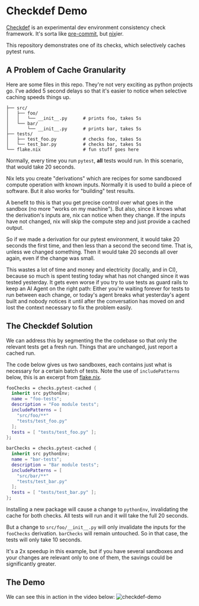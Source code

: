 # Checkdef Demo

[Checkdef](https://github.com/MatrixManAtYrService) is an experimental dev environment consistency check framework.
It's sorta like [pre-commit](https://pre-commit.com), but [nix](https://nix.dev/manual/nix/2.28/language/index.html)ier.

This repository demonstrates one of its checks, which selectively caches pytest runs.

## A Problem of Cache Granularity

Here are some files in this repo.
They're not very exciting as python projects go.
I've added 5 second delays so that it's easier to notice when selective caching speeds things up.

```
├── src/
│   ├── foo/
│   │   └── __init__.py      # prints foo, takes 5s
│   └── bar/
│       └── __init__.py      # prints bar, takes 5s
├── tests/
│   ├── test_foo.py          # checks foo, takes 5s
│   └── test_bar.py          # checks bar, takes 5s
└── flake.nix                # fun stuff goes here
```

Normally, every time you run `pytest`, **all** tests would run.
In this scenario, that would take 20 seconds.

Nix lets you create "derivations" which are recipes for some sandboxed compute operation with known inputs.
Normally it is used to build a piece of software.
But it also works for "building" test results.

A benefit to this is that you get precise control over what goes in the sandbox (no more "works on my machine").
But also, since it knows what the derivation's inputs are, nix can notice when they change.
If the inputs have not changed, nix will skip the compute step and just provide a cached output.

So if we made a derivation for our pytest environment, it would take 20 seconds the first time, and then less than a second the second time.
That is, unless we changed something.
Then it would take 20 seconds all over again, even if the change was small.

This wastes a lot of time and money and electricity (locally, and in CI), because so much is spent testing today what has not changed since it was tested yesterday.
It gets even worse if you try to use tests as guard rails to keep an AI Agent on the right path:
Either you're waiting forever for tests to run between each change, or today's agent breaks what yesterday's agent built and nobody notices it until after the conversation has moved on and lost the context necessary to fix the problem easily.

## The Checkdef Solution

We can address this by segmenting the the codebase so that only the relevant tests get a fresh run.
Things that are unchanged, just report a cached run.

The code below gives us two sandboxes, each contains just what is necessary for a certain batch of tests.
Note the use of `includePatterns` below, this is an excerpt from [flake.nix](flake.nix).

```nix
fooChecks = checks.pytest-cached {
  inherit src pythonEnv;
  name = "foo-tests";
  description = "Foo module tests";
  includePatterns = [
    "src/foo/**"
    "tests/test_foo.py"
  ];
  tests = [ "tests/test_foo.py" ];
};

barChecks = checks.pytest-cached {
  inherit src pythonEnv;
  name = "bar-tests";
  description = "Bar module tests";
  includePatterns = [
    "src/bar/**"
    "tests/test_bar.py"
  ];
  tests = [ "tests/test_bar.py" ];
};
```

Installing a new package will cause a change to `pythonEnv`, invalidating the cache for both checks.
All tests will run and it will take the full 20 seconds.

But a change to `src/foo/__init__.py` will only invalidate the inputs for the `fooChecks` derivation.
`barChecks` will remain untouched.
So in that case, the tests will only take 10 seconds.

It's a 2x speedup in this example, but if you have several sandboxes and your changes are relevant only to one of them, the savings could be significantly greater.

## The Demo

We can see this in action in the video below:
![checkdef-demo](demo.gif)

